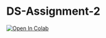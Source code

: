 # DS-Assignment-2
[![Open In Colab](https://colab.research.google.com/assets/colab-badge.svg)](https://colab.research.google.com/github/Joude-Azzam/DS-Assignment-2/main/DS-U24192295-Assignment-2.ipynb)
